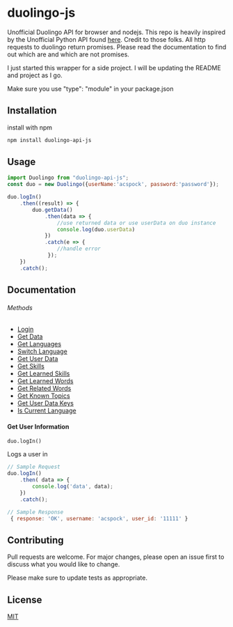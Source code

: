# duolingo-js
Unofficial Duolingo API for browser and nodejs. This repo is heavily inspired by the Unofficial Python API found [here](https://github.com/KartikTalwar/Duolingo). Credit to those folks. All http requests to duolingo return promises. Please read the documentation to find out which are and which are not promises.

I just started this wrapper for a side project. I will be updating the README and project  as I go.

Make sure you use "type": "module" in your package.json

## Installation

install with npm

```bash
npm install duolingo-api-js
```

## Usage

```javascript
import Duolingo from "duolingo-api-js";
const duo = new Duolingo({userName:'acspock', password:'password'});

duo.logIn()
    .then((result) => {
        duo.getData()
            .then(data => {
                //use returned data or use userData on duo instance
                console.log(duo.userData)
            })
            .catch(e => {
                //handle error
             });
    })
    .catch();
```
## Documentation
###### Methods
- [Login](#login)
- [Get Data](#get-data)
- [Get Languages](#get-languages)
- [Switch Language](#switch-language)
- [Get User Data](#get-user-data)
- [Get Skills](#get-skills)
- [Get Learned Skills](#get-learned-skills)
- [Get Learned Words](#get-learned-words)
- [Get Related Words](#get-related-words)
- [Get Known Topics](#get-known-topics)
- [Get User Data Keys](#get-user-data-keys)
- [Is Current Language](#current-language)

#### Get User Information
`duo.logIn()`

Logs a user in
```javascript
// Sample Request
duo.logIn()
    .then( data => {
        console.log('data', data);
    })
    .catch();

// Sample Response
 { response: 'OK', username: 'acspock', user_id: '11111' }
```
## Contributing
Pull requests are welcome. For major changes, please open an issue first to discuss what you would like to change.

Please make sure to update tests as appropriate.

## License
[MIT](https://choosealicense.com/licenses/mit/)

